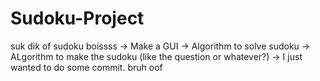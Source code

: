 # Sudoku-Project
suk dik of sudoku boissss
-> Make a GUI
-> Algorithm to solve sudoku
-> ALgorithm to make the sudoku (like the question or whatever?)
-> I just wanted to do some commit. 
bruh
oof
